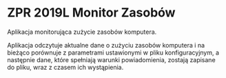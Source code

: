 # ZPR 2019L Monitor Zasobów
Aplikacja monitorująca zużycie zasobów komputera.

Aplikacja odczytuje aktualne dane o zużyciu zasobów komputera i na bieżąco porównuje z parametrami ustawionymi w pliku konfiguracyjnym, a następnie dane, które spełniają warunki powiadomienia, zostają zapisane do pliku, wraz z czasem ich wystąpienia.
